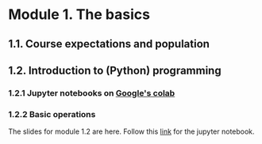 # Module 1. The basics

## 1.1. Course expectations and population

## 1.2. Introduction to (Python) programming
### 1.2.1 Jupyter notebooks on [Google's colab](colab.research.google.com/)
### 1.2.2 Basic operations

The slides for module 1.2 are here. Follow this [link](https://colab.research.google.com/drive/1-WpX_L4wBaPfbZApkhhtwo7j1yG49JNF?usp=sharing) for the jupyter notebook.
